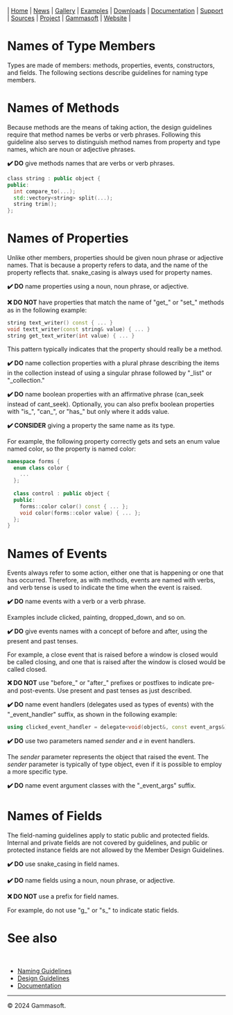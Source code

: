 | [Home](home.md) | [News](news.md) | [Gallery](gallery.md) | [Examples](examples.md) | [Downloads](downloads.md) | [Documentation](documentation.md) | [Support](support.md) | [Sources](https://github.com/gammasoft71/xtd) | [Project](https://sourceforge.net/projects/xtdpro/) | [Gammasoft](gammasoft.md) | [Website](https://gammasoft71.github.io/xtd) |

# Names of Type Members

Types are made of members: methods, properties, events, constructors, and fields. The following sections describe guidelines for naming type members.

# Names of Methods

Because methods are the means of taking action, the design guidelines require that method names be verbs or verb phrases. Following this guideline also serves to distinguish method names from property and type names, which are noun or adjective phrases.

**✔️ DO** give methods names that are verbs or verb phrases.

```cpp
​class string : public object {
public:
  int compare_to(...);
  std::vectory<string> split(...);
  string trim();
};
```

# Names of Properties

Unlike other members, properties should be given noun phrase or adjective names. That is because a property refers to data, and the name of the property reflects that. snake_casing is always used for property names.

**✔️ DO** name properties using a noun, noun phrase, or adjective.

**❌ DO NOT** have properties that match the name of "get_" or "set_" methods as in the following example:

```cpp
string text_writer() const { ... }
void textt_writer(const string& value) { ... }
string get_text_writer(int value) { ... }
```

This pattern typically indicates that the property should really be a method.

**✔️ DO** name collection properties with a plural phrase describing the items in the collection instead of using a singular phrase followed by "_list" or "_collection."

**✔️ DO** name boolean properties with an affirmative phrase (can_seek instead of cant_seek). Optionally, you can also prefix boolean properties with "is_", "can_", or "has_" but only where it adds value.

**✔️ CONSIDER** giving a property the same name as its type.

For example, the following property correctly gets and sets an enum value named color, so the property is named color:

```cpp
namespace forms {
  enum class color {
    ...
  };
  ​
  class control : public object {
  public:
    forms::color color() const { ... };
    void color(forms::color value) { ... };
  };
}
```

# Names of Events

Events always refer to some action, either one that is happening or one that has occurred. Therefore, as with methods, events are named with verbs, and verb tense is used to indicate the time when the event is raised.

**✔️ DO** name events with a verb or a verb phrase.

Examples include clicked, painting, dropped_down, and so on.

**✔️ DO** give events names with a concept of before and after, using the present and past tenses.

For example, a close event that is raised before a window is closed would be called closing, and one that is raised after the window is closed would be called closed.

**❌ DO NOT** use "before_" or "after_" prefixes or postfixes to indicate pre- and post-events. Use present and past tenses as just described.

**✔️ DO** name event handlers (delegates used as types of events) with the "_event_handler" suffix, as shown in the following example:

```cpp
using clicked_event_handler = delegate<void(object&, const event_args&)>;
```
**✔️ DO** use two parameters named *sender* and *e* in event handlers.

The *sender* parameter represents the object that raised the event. The *sender* parameter is typically of type object, even if it is possible to employ a more specific type.

**✔️ DO** name event argument classes with the "_event_args" suffix.

# Names of Fields

The field-naming guidelines apply to static public and protected fields. Internal and private fields are not covered by guidelines, and public or protected instance fields are not allowed by the Member Design Guidelines.

**✔️ DO** use snake_casing in field names.

**✔️ DO** name fields using a noun, noun phrase, or adjective.

**❌ DO NOT** use a prefix for field names.

For example, do not use "g_" or "s_" to indicate static fields.

# See also
​
* [Naming Guidelines](naming_guidelines.md)
* [Design Guidelines](design_guidelines.md)
* [Documentation](documentation.md)

______________________________________________________________________________________________

© 2024 Gammasoft.
